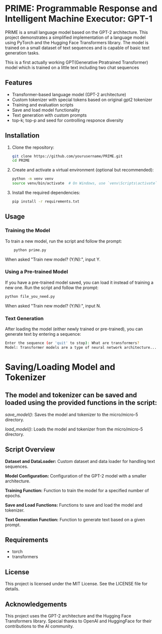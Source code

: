 # PRIME: Programmable Response and Intelligent Machine Executor: GPT-1

PRIME is a small language model based on the GPT-2 architecture. This project demonstrates a simplified implementation of a language model using PyTorch and the Hugging Face Transformers library. The model is trained on a small dataset of text sequences and is capable of basic text generation tasks.

This is a first actually working GPT(Generative Ptratrained Transformer) model which is trained on a little text including two chat sequences

## Features

- Transformer-based language model (GPT-2 architecture)
- Custom tokenizer with special tokens based on original gpt2 tokenizer
- Training and evaluation scripts
- Save and load model functionality
- Text generation with custom prompts
- top-k; top-p and seed for controlling responce diversity

## Installation

1. Clone the repository:
    ```bash
    git clone https://github.com/yourusername/PRIME.git
    cd PRIME
    ```

2. Create and activate a virtual environment (optional but recommended):
    ```bash
    python -m venv venv
    source venv/bin/activate  # On Windows, use `venv\Scripts\activate`
    ```

3. Install the required dependencies:
    ```bash
    pip install -r requirements.txt
    ```

## Usage

### Training the Model

To train a new model, run the script and follow the prompt:
```bash
    python prime.py
```
When asked "Train new model? (Y/N):", input Y.

### Using a Pre-trained Model

If you have a pre-trained model saved, you can load it instead of training a new one. Run the script and follow the prompt:

```bash
python file_you_need.py
```
When asked "Train new model? (Y/N):", input N.

### Text Generation
After loading the model (either newly trained or pre-trained), you can generate text by entering a sequence:

```bash
Enter the sequence (or 'quit' to stop): What are transformers?
Model: Transformer models are a type of neural network architecture...
```

# Saving/Loading Model and Tokenizer

## The model and tokenizer can be saved and loaded using the provided functions in the script:

*save_model()*: Saves the model and tokenizer to the micro/micro-5 directory.

*load_model()*: Loads the model and tokenizer from the micro/micro-5 directory.

## Script Overview

**Dataset and DataLoader:** Custom dataset and data loader for handling text sequences.

**Model Configuration:** Configuration of the GPT-2 model with a smaller architecture.

**Training Function:** Function to train the model for a specified number of epochs.

**Save and Load Functions:** Functions to save and load the model and tokenizer.

**Text Generation Function:** Function to generate text based on a given prompt.

## Requirements

- torch
- transformers


## License

This project is licensed under the MIT License. See the LICENSE file for details.

## Acknowledgements

This project uses the GPT-2 architecture and the Hugging Face Transformers library. Special thanks to OpenAI and HuggingFace for their contributions to the AI community.

